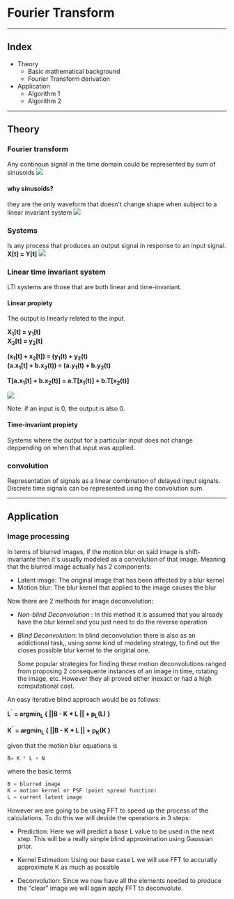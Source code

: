 # Fourier Transform

---

## Index

+ Theory
    + Basic mathematical background
    + Fourier Transform derivation
+ Application
    + Algorithm 1
    + Algorithm 2

---

## Theory
### Fourier transform
Any continoun signal in the time domain could be represented by sum of sinusoids
![](/../images/FT1.jpg)

#### why sinusoids?
they are the only waveform that doesn't change shape when subject to a linear invariant system
![](/../images/FT1_3.png)
### Systems
Is any process that produces an output signal in response to an input signal.
__X[t] = Y[t]__
![](/../images/FT1_2.png)

### Linear time invariant system
LTI systems are those that are both linear and time-invariant.
#### Linear propiety
The output is linearly related to the input.   

__X<sub>1</sub>[t] = y<sub>1</sub>[t]__   
__X<sub>2</sub>[t] = y<sub>2</sub>[t]__   

__(x<sub>1</sub>[t] + x<sub>2</sub>[t]) = (y<sub>1</sub>(t) + y<sub>2</sub>(t)__   
__(a.x<sub>1</sub>[t] + b.x<sub>2</sub>(t)) = (a.y<sub>1</sub>(t) + b.y<sub>2</sub>(t)__   

__T[a.x<sub>1</sub>[t] + b.x<sub>2</sub>(t)] = a.T[x<sub>1</sub>(t)] + b.T[x<sub>2</sub>(t)]__   

![](/../images/FT1_3.png)

Note: if an input is 0, the output is also 0.
#### Time-invariant propiety
Systems where the output for a particular input does not change deppending on when that input was applied.
### convolution
Representation of signals as a linear combination of delayed input signals.   
Discrete time signals can be represented using the convolution sum.


---

## Application

### Image processing

In terms of blurred images, if the motion blur on said image is shift-invariante then it's usually modeled as a convolution of that image. Meaning that the blurred image actually has 2 components:

- Latent image: The original image that has been affected by a blur kernel
- Motion blur: The blur kernel that applied to the image causes the blur

Now there are 2 methods for image deconvolution:

- _Non-blind Deconvolution_ :  In this method it is assumed that you already have the blur kernel and you just need to do the reverse operation

- _Blind Deconvolution_: In blind deconvolution there is also as an addictional task,, using some kind of modeling strategy, to find out the closes possible blur kernel to the original one.

  Some popular strategies for finding these motion deconvolutions ranged from proposing 2 consequente instances of an image in time, rotating the image, etc. However they all proved either inexact or had a high computational cost.

An easy iterative blind approach would be as follows:

 __L<sup>´</sup> = argmin<sub>L</sub> { ||B - K *  L  || + p<sub>L</sub>(L) }__

 __K<sup>´</sup> = argmin<sub>L</sub> { ||B - K *  L  || + p<sub>K</sub>(K }__



given that the motion blur equations is

~~~C
B= K * L + N
~~~

where the basic terms

~~~C
B = blurred image
K = motion kernel or PSF (point spread function)
L = current latent image
~~~



However we are going to be using FFT to speed up the process of the calculations. To do this we will devide the operations in 3 steps:



* Prediction: Here we will predict a base L value to be used in the next step. This will be a really simple blind approximation using Gaussian prior.

* Kernel Estimation: Using our base case L we will use FFT to accuratly approximate K as much as possible

* Deconvolution: Since we now have all the elements needed to produce the "clear" image we will again apply FFT to deconvolute.

  



